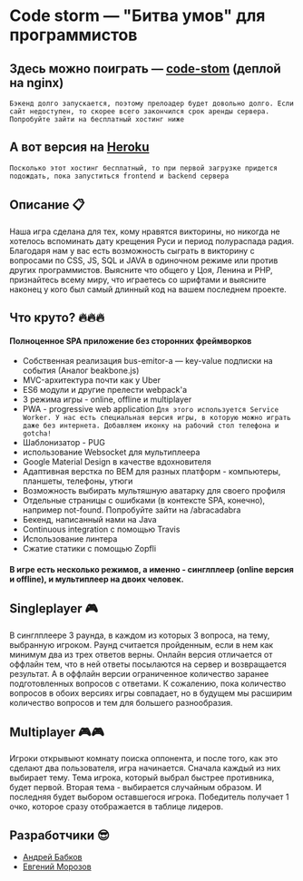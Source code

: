 # Code storm — "Битва умов" для программистов</h1>

## Здесь можно поиграть — [code-stom](https://code-storm.ru) (деплой на nginx)
```Бэкенд долго запускается, поэтому прелоадер будет довольно долго. Если сайт недоступен, то скорее всего закончился срок аренды сервера. Попробуйте зайти на бесплатный хостинг ниже```
## А вот версия на [Heroku](https://frontend-drive.herokuapp.com)
```Посколько этот хостинг бесплатный, то при первой загрузке придется подождать, пока запуститься frontend и backend сервера```
## Описание :clipboard:
Наша игра сделана для тех, кому нравятся викторины, но никогда не хотелось вспоминать дату крещения Руси и период полураспада радия. Благодаря нам у вас есть возможность сыграть в викторину с вопросами по CSS, JS, SQL и JAVA в одиночном режиме или против других программистов. Выясните что общего у Цоя, Ленина и PHP, признайтесь всему миру, что играетесь со шрифтами и выясните наконец у кого был самый длинный код на вашем последнем проекте. 
## Что круто? :fire::fire::fire:
#### Полноценное SPA приложение без сторонних фреймворков
- Собственная реализация bus-emitor-a — key-value подписки на события (Аналог beakbone.js)
- MVC-архитектура почти как у Uber
- ES6 модули и другие прелести webpack'a
- 3 режима игры - online, offline и multiplayer
- PWA - progressive web application
``` Для этого используется Service Worker. У нас есть специальная версия игры, в которую можно играть даже без интернета. Добавляем иконку на рабочий стол телефона и gotcha! ```
- Шаблонизатор - PUG
- использование Websocket для мультиплеера
- Google Material Design в качестве вдохновителя
- Адаптивная верстка по BEM для разных платформ - компьютеры, планшеты, телефоны, утюги
- Возможность выбирать мультяшную аватарку для своего профиля
- Отдельные страницы с ошибками (в контексте SPA, конечно), например not-found. Попробуйте зайти на /abracadabra
- Бекенд, написанный нами на Java
- Continuous integration с помощью Travis
- Использование линтера
- Сжатие статики с помощью Zopfli

#### В игре есть несколько режимов, а именно - синглплеер (online версия и offline), и мультиплеер на двоих человек.

## Singleplayer :video_game:
В синглплеере 3 раунда, в каждом из которых 3 вопроса, на тему, выбранную игроком. Раунд считается пройденным, если в нем как минимум два из трех ответов верны. 
Онлайн версия отличается от оффлайн тем, что в ней ответы посылаются на сервер и возвращается результат. А в оффлайн версии ограниченное количество заранее подготовленных вопросов с ответами. К сожалению, пока количество вопросов в обоих версиях игры совпадает, но в будущем мы расширим количество вопросов и тем для большего разнообразия.

## Multiplayer :video_game::video_game:
Игроки открывыют комнату поиска оппонента, и после того, как это сделают два пользователя, игра начинается.
Сначала каждый из них выбирает тему. Тема игрока, который выбрал быстрее противника, будет первой. Вторая тема - выбирается случайным образом.
И последняя будет выбором оставшегося игрока. Победитель получает 1 очко, которое сразу отображается в таблице лидеров.

## Разработчики :sunglasses:
- [Андрей Бабков](https://github.com/Andreynnt)
- [Евгений Морозов](https://github.com/eugenmorozov)
